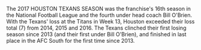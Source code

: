 The 2017 HOUSTON TEXANS SEASON was the franchise's 16th season in the National Football League and the fourth under head coach Bill O'Brien. With the Texans' loss at the Titans in Week 13, Houston exceeded their loss total (7) from 2014, 2015 and 2016. The Texans clinched their first losing season since 2013 (and their first under Bill O'Brien), and finished in last place in the AFC South for the first time since 2013.
